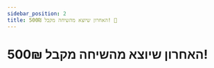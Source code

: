 ```yaml
---
sidebar_position: 2
title: האחרון שיוצא מהשיחה מקבל 500₪! 💸
---
```


# האחרון שיוצא מהשיחה מקבל 500₪!
